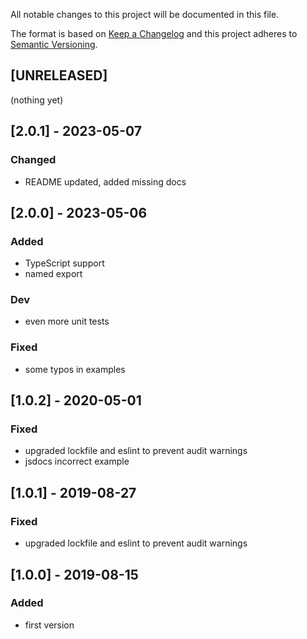 All notable changes to this project will be documented in this file.

The format is based on [Keep a Changelog](http://keepachangelog.com/en/1.0.0/)
and this project adheres to [Semantic Versioning](http://semver.org/spec/v2.0.0.html).

## [UNRELEASED]
(nothing yet)

## [2.0.1] - 2023-05-07
### Changed
- README updated, added missing docs

## [2.0.0] - 2023-05-06
### Added
- TypeScript support
- named export
### Dev
- even more unit tests
### Fixed
- some typos in examples

## [1.0.2] - 2020-05-01
### Fixed
- upgraded lockfile and eslint to prevent audit warnings
- jsdocs incorrect example

## [1.0.1] - 2019-08-27
### Fixed
- upgraded lockfile and eslint to prevent audit warnings

## [1.0.0] - 2019-08-15
### Added
- first version
